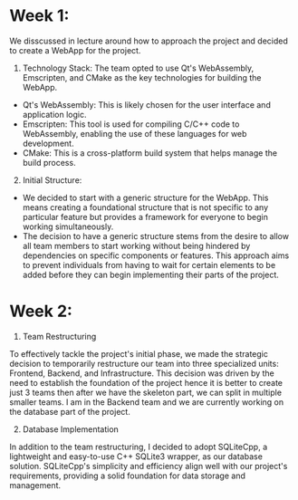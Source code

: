 # Week 1:

We disscussed in lecture around how to approach the project and decided to create a WebApp for the project.
1. Technology Stack: The team opted to use Qt's WebAssembly, Emscripten, and CMake as the key technologies for building the WebApp.
- Qt's WebAssembly: This is likely chosen for the user interface and application logic.
- Emscripten: This tool is used for compiling C/C++ code to WebAssembly, enabling the use of these languages for web development.
- CMake: This is a cross-platform build system that helps manage the build process.
2. Initial Structure:
- We decided to start with a generic structure for the WebApp. This means creating a foundational structure that is not specific to any particular feature but provides a framework for everyone to begin working simultaneously.
- The decision to have a generic structure stems from the desire to allow all team members to start working without being hindered by dependencies on specific components or features. This approach aims to prevent individuals from having to wait for certain elements to be added before they can begin implementing their parts of the project.

# Week 2:

1. Team Restructuring

To effectively tackle the project's initial phase, we made the strategic decision to temporarily restructure our team into three specialized units: Frontend, Backend, and Infrastructure. This decision was driven by the need to establish the foundation of the project hence it is better to create just 3 teams then after we have the skeleton part, we can split in multiple smaller teams. I am in the Backend team and we are currently working on the database part of the project.

2. Database Implementation

In addition to the team restructuring, I decided to adopt SQLiteCpp, a lightweight and easy-to-use C++ SQLite3 wrapper, as our database solution. SQLiteCpp's simplicity and efficiency align well with our project's requirements, providing a solid foundation for data storage and management.